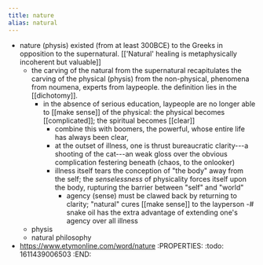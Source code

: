 ```yaml
---
title: nature
alias: natural
---
```


- nature (physis) existed (from at least 300BCE) to the Greeks in opposition to the supernatural. [['Natural' healing is metaphysically incoherent but valuable]]
  - the carving of the natural from the supernatural recapitulates the carving of the physical (physis) from the non-physical, phenomena from noumena, experts from laypeople. the definition lies in the [[dichotomy]].
    - in the absence of serious education, laypeople are no longer able to [[make sense]] of the physical: the physical becomes [[complicated]]; the spiritual becomes [[clear]]
      - combine this with boomers, the powerful, whose entire life has always been clear,
      - at the outset of illness, one is thrust bureaucratic clarity---a shooting of the cat---an weak gloss over the obvious complication festering beneath (chaos, to the onlooker)
      - illness itself tears the conception of "the body" away from the self; the *senselessness* of physicality forces itself upon the body, rupturing the barrier between "self" and "world"
        - agency (sense) must be clawed back by returning to clarity; "natural" cures [[make sense]] to the layperson
        -# snake oil has the extra advantage of extending one's agency over all illness
  - physis
  - natural philosophy
- https://www.etymonline.com/word/nature
:PROPERTIES:
:todo: 1611439006503
:END:
